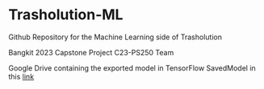 # Trasholution-ML
Github Repository for the Machine Learning side of Trasholution

Bangkit 2023 Capstone Project C23-PS250 Team

Google Drive containing the exported model in TensorFlow SavedModel in this [link](https://drive.google.com/drive/folders/1ryxlEKn-7cKjrX03jPE44BFG4yeLzKnS?usp=sharing)
